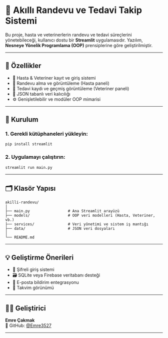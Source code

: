 # 🧠 Akıllı Randevu ve Tedavi Takip Sistemi

Bu proje, hasta ve veterinerlerin randevu ve tedavi süreçlerini yönetebileceği, kullanıcı dostu bir **Streamlit** uygulamasıdır. Yazılım, **Nesneye Yönelik Programlama (OOP)** prensiplerine göre geliştirilmiştir.

---

## 🚀 Özellikler

- 👤 Hasta & Veteriner kayıt ve giriş sistemi
- 📅 Randevu alma ve görüntüleme (Hasta paneli)
- 💊 Tedavi kaydı ve geçmiş görüntüleme (Veteriner paneli)
- 📁 JSON tabanlı veri kalıcılığı
- ⚙️ Genişletilebilir ve modüler OOP mimarisi

---

## 🧱 Kurulum

### 1. Gerekli kütüphaneleri yükleyin:
```bash
pip install streamlit
```

### 2. Uygulamayı çalıştırın:
```bash
streamlit run main.py
```

---

## 🗂️ Klasör Yapısı

```
akilli-randevu/
│
├── main.py                 # Ana Streamlit arayüzü
├── models/                 # OOP veri modelleri (Hasta, Veteriner, vb.)
├── services/               # Veri yönetimi ve sistem iş mantığı
├── data/                   # JSON veri dosyaları
│
└── README.md
```

---

## 💡 Geliştirme Önerileri

- 🔐 Şifreli giriş sistemi
- 🗃️ SQLite veya Firebase veritabanı desteği
- 📧 E-posta bildirim entegrasyonu
- 📆 Takvim görünümü

---

## 👨‍💻 Geliştirici

**Emre Çakmak**  
📧 GitHub: [@Emre3527](https://github.com/Emre3527)

---
